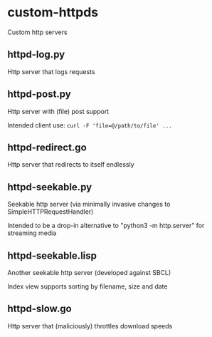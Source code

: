 # custom-httpds

Custom http servers

## httpd-log.py

Http server that logs requests

## httpd-post.py

Http server with (file) post support

Intended client use: `curl -F 'file=@/path/to/file' ...`

## httpd-redirect.go

Http server that redirects to itself endlessly

## httpd-seekable.py

Seekable http server (via minimally invasive changes to SimpleHTTPRequestHandler)

Intended to be a drop-in alternative to "python3 -m http.server" for streaming media

## httpd-seekable.lisp

Another seekable http server (developed against SBCL)

Index view supports sorting by filename, size and date

## httpd-slow.go

Http server that (maliciously) throttles download speeds
